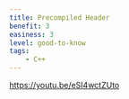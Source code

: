 ```yaml
---
title: Precompiled Header
benefit: 3
easiness: 3
level: good-to-know
tags:
    - C++
---
```


https://youtu.be/eSI4wctZUto